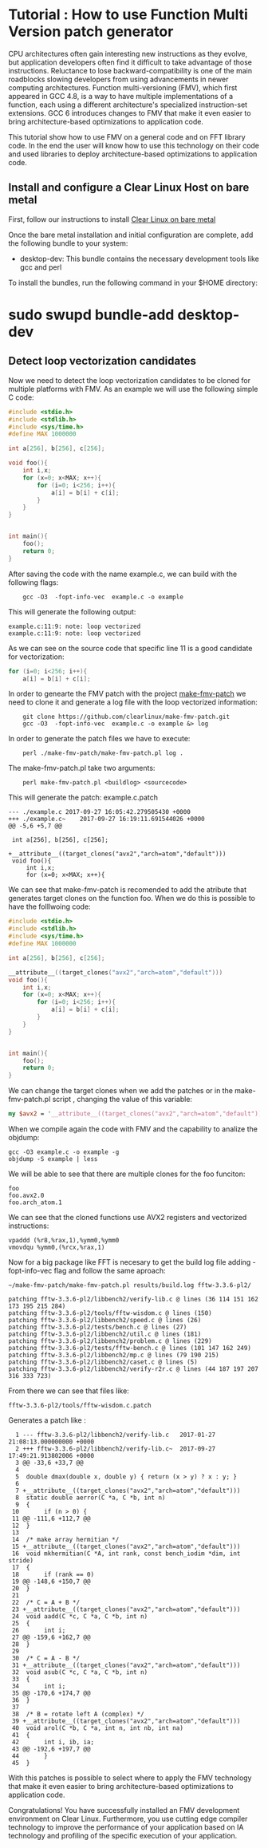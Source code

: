 # Tutorial : How to use Function Multi Version patch generator

CPU architectures often gain interesting new instructions as they evolve, but
application developers often find it difficult to take advantage of those
instructions. Reluctance to lose backward-compatibility is one of the main
roadblocks slowing developers from using advancements in newer computing
architectures. Function multi-versioning (FMV), which first appeared in GCC
4.8, is a way to have multiple implementations of a function, each using a
different architecture's specialized instruction-set extensions. GCC 6
introduces changes to FMV that make it even easier to bring architecture-based
optimizations to application code.

This tutorial show how to use FMV on a general code and on FFT library code. In
the end the user will know how to use this technology on their code and used
libraries to deploy architecture-based optimizations to application code.

## Install and configure a Clear Linux Host on bare metal

First, follow our instructions to install [Clear Linux on bare
metal](https://clearlinux.org/documentation/clear-linux/get-started/bare-metal-install/bare-metal-install.html#bare-metal-install)

Once the bare metal installation and initial configuration are complete, add
the following bundle to your system: 

  * desktop-dev: This bundle contains the necessary development tools like gcc
    and perl

To install the bundles, run the following command in your $HOME directory:

# sudo swupd bundle-add desktop-dev


## Detect loop vectorization candidates

Now we need to detect the loop vectorization candidates to be cloned for
multiple platforms with FMV. As an example we will use the following simple C
code: 

```c
#include <stdio.h>
#include <stdlib.h>
#include <sys/time.h>
#define MAX 1000000

int a[256], b[256], c[256];

void foo(){
    int i,x;
    for (x=0; x<MAX; x++){
        for (i=0; i<256; i++){
            a[i] = b[i] + c[i];
        }
    }
}


int main(){
    foo();
    return 0;
}
```


After saving the code with the name example.c, we can build with the following
flags: 

```
    gcc -O3  -fopt-info-vec  example.c -o example
```

This will generate the following output:

```
example.c:11:9: note: loop vectorized
example.c:11:9: note: loop vectorized
```

As we can see on the source code that specific line 11 is a good candidate for
vectorization:

```c
for (i=0; i<256; i++){
    a[i] = b[i] + c[i];

```

In order to genearte the FMV patch with the project
[make-fmv-patch](https://github.com/clearlinux/make-fmv-patch) we need to clone
it and generate a log file with the loop vectorized information: 

```
    git clone https://github.com/clearlinux/make-fmv-patch.git
    gcc -O3  -fopt-info-vec  example.c -o example &> log
```

In order to generate the patch files we have to execute:

```
    perl ./make-fmv-patch/make-fmv-patch.pl log .
```

The make-fmv-patch.pl take two arguments: 

```
    perl make-fmv-patch.pl <buildlog> <sourcecode>
```

This will generate the patch: example.c.patch

```
--- ./example.c	2017-09-27 16:05:42.279505430 +0000
+++ ./example.c~	2017-09-27 16:19:11.691544026 +0000
@@ -5,6 +5,7 @@

 int a[256], b[256], c[256];

+__attribute__((target_clones("avx2","arch=atom","default")))
 void foo(){
     int i,x;
     for (x=0; x<MAX; x++){
```

We can see that make-fmv-patch is recomended to add the atribute that generates
target clones on the function foo. When we do this is possible to have the
folllwoing code: 

```c
#include <stdio.h>
#include <stdlib.h>
#include <sys/time.h>
#define MAX 1000000

int a[256], b[256], c[256];

__attribute__((target_clones("avx2","arch=atom","default")))
void foo(){
    int i,x;
    for (x=0; x<MAX; x++){
        for (i=0; i<256; i++){
            a[i] = b[i] + c[i];
        }
    }
}


int main(){
    foo();
    return 0;
}
```

We can change the target clones when we add the patches or in the
make-fmv-patch.pl script , changing the value of this variable:

```perl
my $avx2 = '__attribute__((target_clones("avx2","arch=atom","default")))'."\n";
```

When we compile again the code with FMV and the capability to analize the
objdump: 

```
gcc -O3 example.c -o example -g
objdump -S example | less
```

We will be able to see that there are multiple clones for the foo funciton: 

```
foo
foo.avx2.0
foo.arch_atom.1
```

We can see that the cloned functions use AVX2 registers and vectorized
instructions: 

```assembly
vpaddd (%r8,%rax,1),%ymm0,%ymm0
vmovdqu %ymm0,(%rcx,%rax,1)
```

Now for a big package like FFT is necesary to get the build log file adding
-fopt-info-vec flag and follow the same aproach: 

```
~/make-fmv-patch/make-fmv-patch.pl results/build.log fftw-3.3.6-pl2/

patching fftw-3.3.6-pl2/libbench2/verify-lib.c @ lines (36 114 151 162 173 195 215 284)
patching fftw-3.3.6-pl2/tools/fftw-wisdom.c @ lines (150)
patching fftw-3.3.6-pl2/libbench2/speed.c @ lines (26)
patching fftw-3.3.6-pl2/tests/bench.c @ lines (27)
patching fftw-3.3.6-pl2/libbench2/util.c @ lines (181)
patching fftw-3.3.6-pl2/libbench2/problem.c @ lines (229)
patching fftw-3.3.6-pl2/tests/fftw-bench.c @ lines (101 147 162 249)
patching fftw-3.3.6-pl2/libbench2/mp.c @ lines (79 190 215)
patching fftw-3.3.6-pl2/libbench2/caset.c @ lines (5)
patching fftw-3.3.6-pl2/libbench2/verify-r2r.c @ lines (44 187 197 207 316 333 723)

```

From there we can see that files like: 

```
fftw-3.3.6-pl2/tools/fftw-wisdom.c.patch

```

Generates a patch like : 

```git
  1 --- fftw-3.3.6-pl2/libbench2/verify-lib.c   2017-01-27 21:08:13.000000000 +0000
  2 +++ fftw-3.3.6-pl2/libbench2/verify-lib.c~  2017-09-27 17:49:21.913802006 +0000
  3 @@ -33,6 +33,7 @@
  4
  5  double dmax(double x, double y) { return (x > y) ? x : y; }
  6
  7 +__attribute__((target_clones("avx2","arch=atom","default")))
  8  static double aerror(C *a, C *b, int n)
  9  {
 10       if (n > 0) {
 11 @@ -111,6 +112,7 @@
 12  }
 13
 14  /* make array hermitian */
 15 +__attribute__((target_clones("avx2","arch=atom","default")))
 16  void mkhermitian(C *A, int rank, const bench_iodim *dim, int stride)
 17  {
 18       if (rank == 0)
 19 @@ -148,6 +150,7 @@
 20  }
 21
 22  /* C = A + B */
 23 +__attribute__((target_clones("avx2","arch=atom","default")))
 24  void aadd(C *c, C *a, C *b, int n)
 25  {
 26       int i;
 27 @@ -159,6 +162,7 @@
 28  }
 29
 30  /* C = A - B */
 31 +__attribute__((target_clones("avx2","arch=atom","default")))
 32  void asub(C *c, C *a, C *b, int n)
 33  {
 34       int i;
 35 @@ -170,6 +174,7 @@
 36  }
 37
 38  /* B = rotate left A (complex) */
 39 +__attribute__((target_clones("avx2","arch=atom","default")))
 40  void arol(C *b, C *a, int n, int nb, int na)
 41  {
 42       int i, ib, ia;
 43 @@ -192,6 +197,7 @@
 44       }
 45  }

```

With this patches is possible to select where to apply the FMV technology that
make it even easier to bring architecture-based optimizations to application
code.

Congratulations!  You have successfully installed an FMV  development
environment  on Clear Linux. Furthermore, you use cutting edge compiler
technology to improve the performance of your application based on IA
technology and profiling of the specific execution of your application. 

